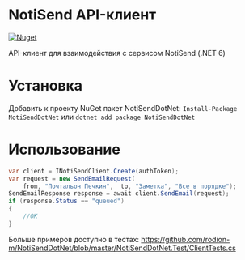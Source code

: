 ﻿# NotiSend API-клиент
[![Nuget](https://img.shields.io/nuget/v/NotiSendDotNet?style=for-the-badge)](https://www.nuget.org/packages/NotiSendDotNet/)

API-клиент для взаимодействия с сервисом NotiSend (.NET 6)

# Установка
Добавить к проекту NuGet пакет NotiSendDotNet: `Install-Package NotiSendDotNet` или `dotnet add package NotiSendDotNet`

# Использование
```csharp
var client = INotiSendClient.Create(authToken);
var request = new SendEmailRequest(
    from, "Почтальон Печкин",  to, "Заметка", "Все в порядке");
SendEmailResponse response = await client.SendEmail(request);
if (response.Status == "queued")
{
    //OK
}
```
Больше примеров доступно в тестах: https://github.com/rodion-m/NotiSendDotNet/blob/master/NotiSendDotNet.Test/ClientTests.cs